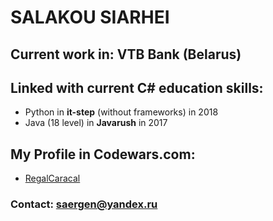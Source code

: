# SALAKOU SIARHEI

## Current work in: VTB Bank (Belarus)

## Linked with current C# education skills:
  - Python in **it-step** (without frameworks) in 2018
  - Java (18 level) in **Javarush** in 2017
  
## My Profile in Codewars.com:
  - [RegalCaracal](https://www.codewars.com/users/RegalCaracal)

### Contact: saergen@yandex.ru





